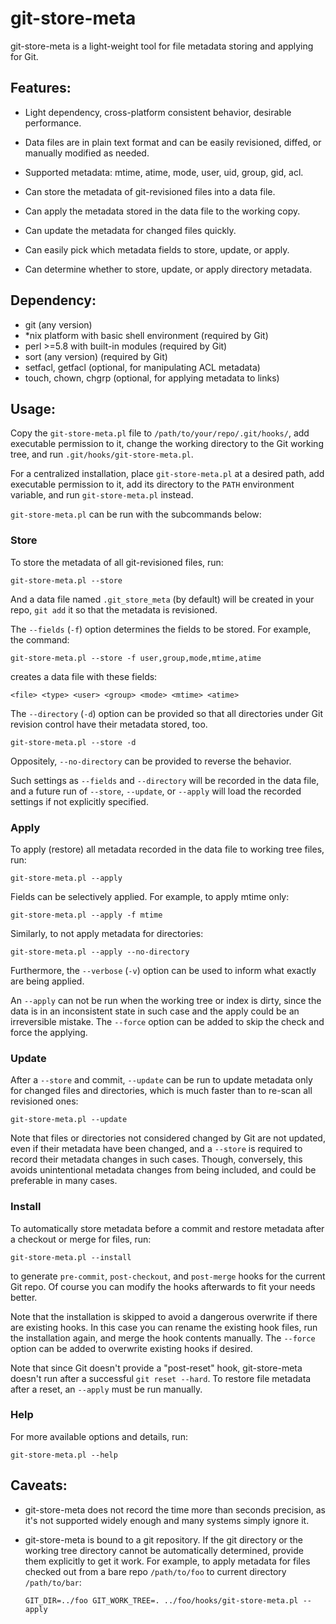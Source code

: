 git-store-meta
===============================================================================

git-store-meta is a light-weight tool for file metadata storing and applying
for Git.

Features:
-------------------------------------------------------------------------------

* Light dependency, cross-platform consistent behavior, desirable performance.

* Data files are in plain text format and can be easily revisioned, diffed, or
  manually modified as needed.

* Supported metadata: mtime, atime, mode, user, uid, group, gid, acl.

* Can store the metadata of git-revisioned files into a data file.

* Can apply the metadata stored in the data file to the working copy.

* Can update the metadata for changed files quickly.

* Can easily pick which metadata fields to store, update, or apply.

* Can determine whether to store, update, or apply directory metadata.

Dependency:
-------------------------------------------------------------------------------

- git (any version)
- *nix platform with basic shell environment (required by Git)
- perl >=5.8 with built-in modules (required by Git)
- sort (any version) (required by Git)
- setfacl, getfacl (optional, for manipulating ACL metadata)
- touch, chown, chgrp (optional, for applying metadata to links)

Usage:
-------------------------------------------------------------------------------

Copy the `git-store-meta.pl` file to `/path/to/your/repo/.git/hooks/`, add
executable permission to it, change the working directory to the Git working
tree, and run `.git/hooks/git-store-meta.pl`.

For a centralized installation, place `git-store-meta.pl` at a desired path,
add executable permission to it, add its directory to the `PATH` environment
variable, and run `git-store-meta.pl` instead.

`git-store-meta.pl` can be run with the subcommands below:

### Store

To store the metadata of all git-revisioned files, run:

    git-store-meta.pl --store

And a data file named `.git_store_meta` (by default) will be created in your
repo, `git add` it so that the metadata is revisioned.

The `--fields` (`-f`) option determines the fields to be stored. For example,
the command:

    git-store-meta.pl --store -f user,group,mode,mtime,atime

creates a data file with these fields:

    <file> <type> <user> <group> <mode> <mtime> <atime>

The `--directory` (`-d`) option can be provided so that all directories under
Git revision control have their metadata stored, too.

    git-store-meta.pl --store -d

Oppositely, `--no-directory` can be provided to reverse the behavior.

Such settings as `--fields` and `--directory` will be recorded in the data
file, and a future run of `--store`, `--update`, or `--apply` will load the
recorded settings if not explicitly specified.

### Apply

To apply (restore) all metadata recorded in the data file to working tree
files, run:

    git-store-meta.pl --apply

Fields can be selectively applied. For example, to apply mtime only:

    git-store-meta.pl --apply -f mtime

Similarly, to not apply metadata for directories:

    git-store-meta.pl --apply --no-directory

Furthermore, the `--verbose` (`-v`) option can be used to inform what exactly
are being applied.

An `--apply` can not be run when the working tree or index is dirty, since the
data is in an inconsistent state in such case and the apply could be an
irreversible mistake. The `--force` option can be added to skip the check and
force the applying.

### Update

After a `--store` and commit, `--update` can be run to update metadata only
for changed files and directories, which is much faster than to re-scan all
revisioned ones:

    git-store-meta.pl --update

Note that files or directories not considered changed by Git are not updated,
even if their metadata have been changed, and a `--store` is required to record
their metadata changes in such cases. Though, conversely, this avoids
unintentional metadata changes from being included, and could be preferable in
many cases.

### Install

To automatically store metadata before a commit and restore metadata after a
checkout or merge for files, run:

    git-store-meta.pl --install

to generate `pre-commit`, `post-checkout`, and `post-merge` hooks for the
current Git repo. Of course you can modify the hooks afterwards to fit your
needs better.

Note that the installation is skipped to avoid a dangerous overwrite if there
are existing hooks. In this case you can rename the existing hook files, run
the installation again, and merge the hook contents manually. The `--force`
option can be added to overwrite existing hooks if desired.

Note that since Git doesn't provide a "post-reset" hook, git-store-meta doesn't
run after a successful `git reset --hard`. To restore file metadata after a
reset, an `--apply` must be run manually.

### Help

For more available options and details, run:

    git-store-meta.pl --help

Caveats:
-------------------------------------------------------------------------------

* git-store-meta does not record the time more than seconds precision, as it's
  not supported widely enough and many systems simply ignore it.

* git-store-meta is bound to a git repository. If the git directory or the
  working tree directory cannot be automatically determined, provide them
  explicitly to get it work. For example, to apply metadata for files checked
  out from a bare repo `/path/to/foo` to current directory `/path/to/bar`:

      GIT_DIR=../foo GIT_WORK_TREE=. ../foo/hooks/git-store-meta.pl --apply
